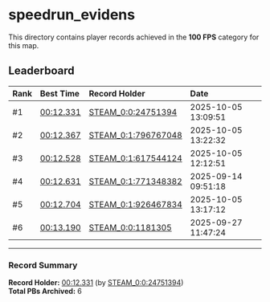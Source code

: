# speedrun_evidens

This directory contains player records achieved in the **100 FPS** category for this map.

## Leaderboard

| Rank | Best Time | Record Holder | Date                |
| :--- | :-------- | :------------ | :------------------ |
| #1   | [00:12.331](./00012331_STEAM_0_0_24751394_20251005-130951.zip) | [STEAM_0:0:24751394](https://speedrun16.com/profile/STEAM_0:0:24751394)   | 2025-10-05 13:09:51 |
| #2   | [00:12.367](./00012367_STEAM_0_1_796767048_20251005-132232.zip) | [STEAM_0:1:796767048](https://speedrun16.com/profile/STEAM_0:1:796767048)   | 2025-10-05 13:22:32 |
| #3   | [00:12.528](./00012528_STEAM_0_1_617544124_20251005-121251.zip) | [STEAM_0:1:617544124](https://speedrun16.com/profile/STEAM_0:1:617544124)   | 2025-10-05 12:12:51 |
| #4   | [00:12.631](./00012631_STEAM_0_1_771348382_20250914-095118.zip) | [STEAM_0:1:771348382](https://speedrun16.com/profile/STEAM_0:1:771348382)   | 2025-09-14 09:51:18 |
| #5   | [00:12.704](./00012704_STEAM_0_1_926467834_20251005-131712.zip) | [STEAM_0:1:926467834](https://speedrun16.com/profile/STEAM_0:1:926467834)   | 2025-10-05 13:17:12 |
| #6   | [00:13.190](./00013190_STEAM_0_0_1181305_20250927-114724.zip) | [STEAM_0:0:1181305](https://speedrun16.com/profile/STEAM_0:0:1181305)   | 2025-09-27 11:47:24 |

---

### Record Summary
**Record Holder:** [00:12.331](./00012331_STEAM_0_0_24751394_20251005-130951.zip) (by [STEAM_0:0:24751394](https://speedrun16.com/profile/STEAM_0:0:24751394))  
**Total PBs Archived:** 6